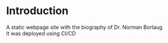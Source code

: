 # Introduction

A static webpage site with the biography of Dr. Norman Borlaug  
It was deployed using CI/CD
